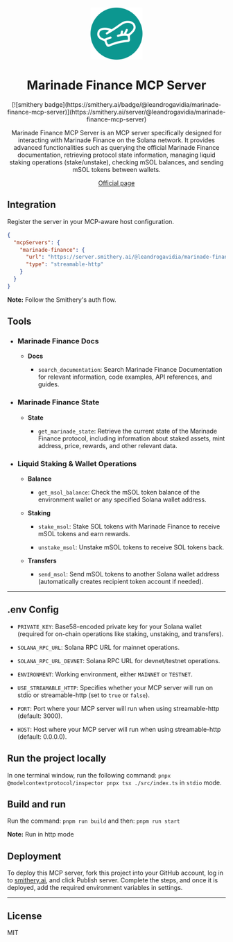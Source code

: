 <div align="center">

<p></p>

<img src="./assets/mnde-lofo.svg" width=120 height=120 />

<p></p>

<h1>Marinade Finance MCP Server</h1>
[![smithery badge](https://smithery.ai/badge/@leandrogavidia/marinade-finance-mcp-server)](https://smithery.ai/server/@leandrogavidia/marinade-finance-mcp-server)

<p>Marinade Finance MCP Server is an MCP server specifically designed for interacting with Marinade Finance on the Solana network. It provides advanced functionalities such as querying the official Marinade Finance documentation, retrieving protocol state information, managing liquid staking operations (stake/unstake), checking mSOL balances, and sending mSOL tokens between wallets.</p>

<a href="https://smithery.ai/server/@leandrogavidia/marinade-finance-mcp-server" target="_blank">Official page</a>
</div>

## Integration

Register the server in your MCP-aware host configuration.

```json
{
  "mcpServers": {
    "marinade-finance": {
      "url": "https://server.smithery.ai/@leandrogavidia/marinade-finance-mcp-server/mcp",
      "type": "streamable-http"
    }
  }
}
```

**Note:** Follow the Smithery's auth flow.

## Tools

- ### Marinade Finance Docs 

    - **Docs**
        
        - `search_documentation`: Search Marinade Finance Documentation for relevant information, code examples, API references, and guides.

- ### Marinade Finance State

    - **State**
        
        - `get_marinade_state`: Retrieve the current state of the Marinade Finance protocol, including information about staked assets, mint address, price, rewards, and other relevant data.

- ### Liquid Staking & Wallet Operations

    - **Balance**
        
        - `get_msol_balance`: Check the mSOL token balance of the environment wallet or any specified Solana wallet address.

    - **Staking**
        
        - `stake_msol`: Stake SOL tokens with Marinade Finance to receive mSOL tokens and earn rewards.
        
        - `unstake_msol`: Unstake mSOL tokens to receive SOL tokens back.
    
    - **Transfers**
        
        - `send_msol`: Send mSOL tokens to another Solana wallet address (automatically creates recipient token account if needed).

---

## .env Config

- `PRIVATE_KEY`: Base58-encoded private key for your Solana wallet (required for on-chain operations like staking, unstaking, and transfers).

- `SOLANA_RPC_URL`: Solana RPC URL for mainnet operations.

- `SOLANA_RPC_URL_DEVNET`: Solana RPC URL for devnet/testnet operations.

- `ENVIRONMENT`: Working environment, either `MAINNET` or `TESTNET`.

- `USE_STREAMABLE_HTTP`: Specifies whether your MCP server will run on stdio or streamable-http (set to `true` or `false`).

- `PORT`: Port where your MCP server will run when using streamable-http (default: 3000).

- `HOST`: Host where your MCP server will run when using streamable-http (default: 0.0.0.0).

## Run the project locally

In one terminal window, run the following command: `pnpx @modelcontextprotocol/inspector pnpx tsx ./src/index.ts` in `stdio` mode.

## Build and run

Run the command: `pnpm run build` and then: `pnpm run start`

**Note:** Run in http mode

## Deployment

To deploy this MCP server, fork this project into your GitHub account, log in to [smithery.ai](https://smithery.ai/), and click Publish server. Complete the steps, and once it is deployed, add the required environment variables in settings.

---

## License

MIT
